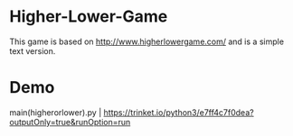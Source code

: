 # Higher-Lower-Game

This game is based on http://www.higherlowergame.com/ and is a simple text version. 

# Demo
main(higherorlower).py | https://trinket.io/python3/e7ff4c7f0dea?outputOnly=true&runOption=run
